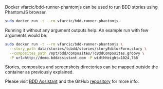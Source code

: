 Docker vfarcic/bdd-runner-phantomjs can be used to run BDD stories using PhantomJS browser.

```bash
sudo docker run -t --rm vfarcic/bdd-runner-phantomjs
```

Running it without any argument outputs help. An example run with few arguments would be:

```bash
sudo docker run -t --rm vfarcic/bdd-runner-phantomjs \
  --story_path data/stories/tcbdd/stories/storyEditorForm.story \
  --composites_path /opt/bdd/composites/TcBddComposites.groovy \
  -P url=http://demo.bddassistant.com -P widthHeight=1024,768
```

Stories, composites and screenshots directories can be mapped outside the container as previously explained.

Please visit [BDD Assistant](http://bddassistant.com) and the GitHub [repository](https://github.com/TechnologyConversations/TechnologyConversationsBdd) for more info.